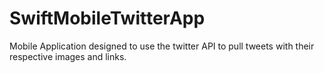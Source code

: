 # SwiftMobileTwitterApp

Mobile Application designed to use the twitter API to pull tweets with their respective images and links. 
